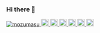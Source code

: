 ### Hi there 👋
<p align="left">
  <a href="https://github.com/mozumasu/mozumasu/">
    <img src="https://komarev.com/ghpvc/?username=mozumasu" alt="mozumasu" />
  </a>
  <a href="http://twitter.com/mozumasu">
    <img height="20" src="https://img.shields.io/twitter/follow/mozumasu?label=Twitter&logo=twitter&style=flat" />
  </a>
  <a href="https://github.com/mozumasu">
    <img height="20" src="https://img.shields.io/github/followers/mozumasu?label=follow&logo=github&style=flat" />
  </a>
  <a href="https://www.reddit.com/user/mozumasu">
    <img height="20" src="https://img.shields.io/reddit/user-karma/combined/mozumasu?label=Reddit&logo=reddit&style=flat" />
  </a>
  <a href="https://stackoverflow.com/users/5720201/mozumasu">
    <img height="20" src="https://img.shields.io/stackexchange/stackoverflow/r/5720201?label=StackOverflow&logo=stack-overflow&style=flat" />
  </a>
  <a href="http://qiita.com/mozumasu">
    <img height="20" src="https://qiita-badge.apiapi.app/s/mozumasu/posts.svg" />
  </a>
  <//qiita.com/mozumasu">
    <img height="20" src="https://qiita-badge.apiapi.app/s/mozumasu/contributions.svg" />
  </a>
</p>
<!--
**mozumasu/mozumasu** is a ✨ _special_ ✨ repository because its `README.md` (this file) appears on your GitHub profile.

Here are some ideas to get you started:

- 🔭 I’m currently working on ...
- 🌱 I’m currently learning ...
- 👯 I’m looking to collaborate on ...
- 🤔 I’m looking for help with ...
- 💬 Ask me about ...
- 📫 How to reach me: ...
- 😄 Pronouns: ...
- ⚡ Fun fact: ...
-->
